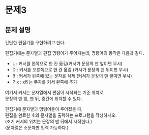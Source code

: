 # 문제3

## 문제 설명

간단한 편집기를 구현하려고 한다.

편집기에는 문자열과 편집 명령어가 주어지는데, 명령어의 동작은 다음과 같다.

- L : 커서를 왼쪽으로 한 칸 옮김(커서가 문장의 맨 앞이면 무시)  
- D : 커서를 오른쪽으로 한 칸 옮김 (커서가 문장의 맨 뒤이면 무시)
- B : 커서가 왼쪽에 있는 문자를 삭제 (커서가 문장의 맨 앞이면 무시)
- P x : x라는 무자를 커서 왼쪽에 추가

여기서 커서는 문자열에서 편집이 시작되는 기준 위치로,  
문장의 맨 앞, 맨 뒤, 중간에 위치할 수 있다.

편집기에 문자열과 명령어들이 주어졌을 때,  
편집을 완료한 후의 문자열을 출력하는 프로그램을 작성하시오.  
(초기 커서의 위치는 문장의 맨 뒤에서 시작한다.)  
(문자열은 소문자만 입력 가능하다.)